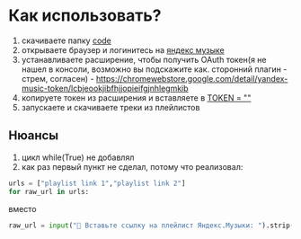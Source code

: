 # Как использовать?
1. скачиваете папку [code](https://github.com/oaoaoaoaoammm/yandex-music-downloader/tree/main/code)
2. открываете браузер и логинитесь на [яндекс музыке](https://music.yandex.ru/home)
3. устанавливаете расширение, чтобы получить OAuth токен(я не нашел в консоли, возможно вы подскажите как. сторонний плагин - стрем, согласен) - https://chromewebstore.google.com/detail/yandex-music-token/lcbjeookjibfhjjopieifgjnhlegmkib
4. копируете токен из расширения и вставляете в [TOKEN = ""](https://github.com/oaoaoaoaoammm/yandex-music-downloader/blob/main/code/main.py#L10)
5. запускаете и скачиваете треки из плейлистов

## Нюансы
1. цикл while(True) не добавлял
2. как раз первый пункт не сделал, потому что реализовал:
```python
urls = ["playlist link 1","playlist link 2"]
for raw_url in urls:
```
вместо 
```python 
raw_url = input("🔗 Вставьте ссылку на плейлист Яндекс.Музыки: ").strip()
```
